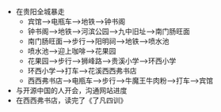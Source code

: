 - 在贵阳全城暴走
	- 宾馆-->电瓶车-->地铁-->钟书阁
	- 钟书阁-->地铁-->河滨公园-->九中旧址-->南门肠旺面
	- 南门肠旺面-->步行-->阳明祠-->地铁-->喷水池
	- 喷水池-->迎上咖啡-->花果园
	- 花果园-->步行-->狮峰路-->贵溪小学-->环西小学
	- 环西小学-->打车-->花溪西西弗书店
	- 西西弗书店-->电瓶车-->步行-->牛魔王牛肉粉-->打车-->宾馆
- 与开源中国的人开会，沟通网站进度
- 在西西弗书店，读完了《了凡四训》